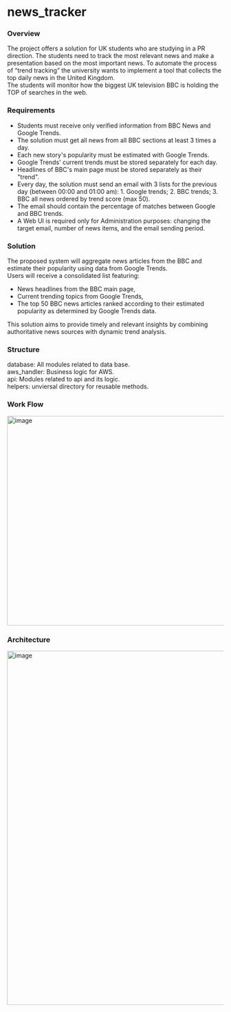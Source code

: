 # news_tracker

### Overview
The project offers a solution for UK students who are studying in a PR direction. The students need to track the most relevant news and make a presentation based on the most important news. To automate the process of “trend tracking” the university wants to implement a tool that collects the top daily news in the United Kingdom.<br>
The students will monitor how the biggest UK television BBC is holding the TOP of searches in the web. 


### Requirements
- Students must receive only verified information from BBC News and Google Trends.
- The solution must get all news from all BBC sections at least 3 times a day.
- Each new story's popularity must be estimated with Google Trends.
- Google Trends' current trends must be stored separately for each day.
- Headlines of BBC's main page must be stored separately as their "trend".
- Every day, the solution must send an email with 3 lists for the previous day (between 00:00 and 01:00 am): 1. Google trends; 2. BBC trends; 3. BBC all news ordered by trend score (max 50).
- The email should contain the percentage of matches between Google and BBC trends.
- A Web UI is required only for Administration purposes: changing the target email, number of news items, and the email sending period.


### Solution
The proposed system will aggregate news articles from the BBC and estimate their popularity using data from Google Trends.<br>
Users will receive a consolidated list featuring:
- News headlines from the BBC main page,
- Current trending topics from Google Trends,
- The top 50 BBC news articles ranked according to their estimated popularity as determined by Google Trends data.<br>

This solution aims to provide timely and relevant insights by combining authoritative news sources with dynamic trend analysis.

### Structure
database: All modules related to data base.<br>
aws_handler: Business logic for AWS.<br>
api: Modules related to api and its logic.<br>
helpers: unviersal directory for reusable methods.<br>

### Work Flow
<img width="975" height="486" alt="image" src="https://github.com/user-attachments/assets/3b7a2590-b1aa-4447-9a85-a123b59bc924" />

### Architecture
<img width="975" height="821" alt="image" src="https://github.com/user-attachments/assets/4b6e6fff-95eb-4e29-a181-1bc9ae34ebad" />


